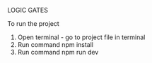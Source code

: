 LOGIC GATES

To run the project
1) Open terminal - go to project file in terminal
2) Run command  npm install
3) Run command  npm run dev

